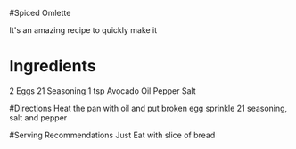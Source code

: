 #Spiced Omlette

It's an amazing recipe to quickly make it

# Ingredients
2 Eggs
21 Seasoning
1 tsp Avocado Oil
Pepper
Salt

#Directions
Heat the pan with oil and put broken egg
sprinkle 21 seasoning, salt and pepper

#Serving Recommendations
Just Eat with slice of bread
